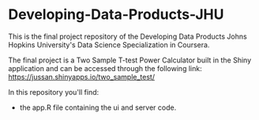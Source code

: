 # Developing-Data-Products-JHU

This is the final project repository of the Developing Data Products Johns Hopkins University's Data Science Specialization in Coursera.

The final project is a Two Sample T-test Power Calculator built in the Shiny application and can be accessed through the following link: https://jussan.shinyapps.io/two_sample_test/

In this repository you'll find:

- the app.R file containing the ui and server code. 




